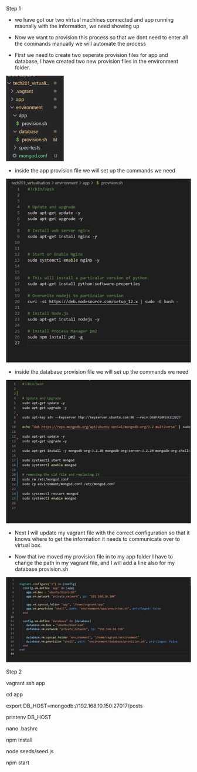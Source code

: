 Step 1
- we have got our two virtual machines connected and app running maunally
with the information, we need showing up

- Now we want to provision this process so that we dont need to enter all the commands manually
we will automate the process

- First we need to create two seperate provision files for app and database, I have
created two new provision files in the environment folder. 

![](provision.png)

- inside the app provision file we will set up the commands we need

![](app_provision.png)

- inside the database provision file we will set up the commands we need

![](database_provision.png)

- Next I will update my vagrant file with the correct configuration so that it knows 
where to get the information it needs to communicate over to virtual box.

- Now that ive moved my provision file in to my app folder I have to change the path in my 
vagrant file, and I will add a line also for my database provision.sh

![](vagrantfile.png)



Step 2

vagrant ssh app

cd app

export DB_HOST=mongodb://192.168.10.150:27017/posts

printenv DB_HOST

nano .bashrc

npm install

node seeds/seed.js

npm start

